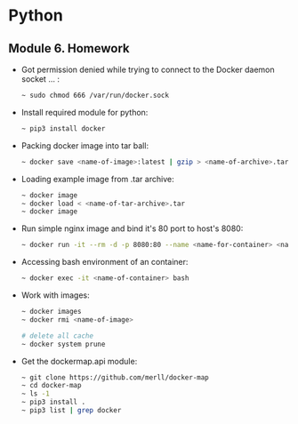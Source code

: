 # Python

## Module 6. Homework

- Got permission denied while trying to connect to the Docker daemon socket ... :
  ```bash
  ~ sudo chmod 666 /var/run/docker.sock
  ```

- Install required module for python:
  ```bash
  ~ pip3 install docker
  ```
- Packing docker image into tar ball:
  ```bash
  ~ docker save <name-of-image>:latest | gzip > <name-of-archive>.tar.gz
  ```

- Loading example image from .tar archive:
  ```bash
  ~ docker image
  ~ docker load < <name-of-tar-archive>.tar
  ~ docker image
  ```

- Run simple nginx image and bind it's 80 port to host's 8080:
  ```bash
  ~ docker run -it --rm -d -p 8080:80 --name <name-for-container> <name-of-image>
  ```

- Accessing bash environment of an container:
  ```bash
  ~ docker exec -it <name-of-container> bash
  ```

- Work with images:
  ```bash
  ~ docker images
  ~ docker rmi <name-of-image>
  
  # delete all cache
  ~ docker system prune
  ```

- Get the dockermap.api module:
  ```bash
  ~ git clone https://github.com/merll/docker-map
  ~ cd docker-map
  ~ ls -1
  ~ pip3 install .
  ~ pip3 list | grep docker
  ```